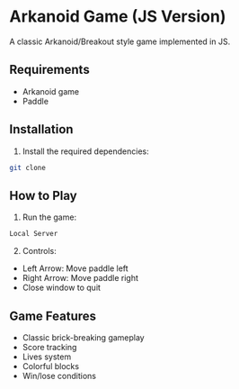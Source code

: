 # Arkanoid Game (JS Version)

A classic Arkanoid/Breakout style game implemented in JS.

## Requirements
- Arkanoid game
- Paddle 

## Installation
1. Install the required dependencies:
```bash
git clone 
```

## How to Play
1. Run the game:
```bash
Local Server
```

2. Controls:
- Left Arrow: Move paddle left
- Right Arrow: Move paddle right
- Close window to quit

## Game Features
- Classic brick-breaking gameplay
- Score tracking
- Lives system
- Colorful blocks
- Win/lose conditions
